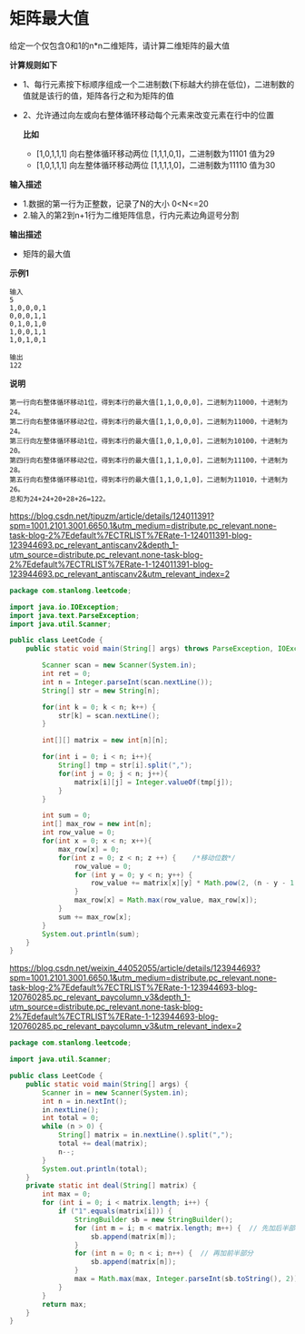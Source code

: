 # 矩阵最大值

给定一个仅包含0和1的n*n二维矩阵，请计算二维矩阵的最大值

**计算规则如下**

- 1、每行元素按下标顺序组成一个二进制数(下标越大约排在低位)，二进制数的值就是该行的值，矩阵各行之和为矩阵的值

- 2、允许通过向左或向右整体循环移动每个元素来改变元素在行中的位置

  **比如**

  - [1,0,1,1,1]   向右整体循环移动两位  [1,1,1,0,1]，二进制数为11101 值为29
  - [1,0,1,1,1]   向左整体循环移动两位  [1,1,1,1,0]，二进制数为11110 值为30

**输入描述**

- 1.数据的第一行为正整数，记录了N的大小 0<N<=20
- 2.输入的第2到n+1行为二维矩阵信息，行内元素边角逗号分割

**输出描述**

- 矩阵的最大值

**示例1**

```
输入
5
1,0,0,0,1
0,0,0,1,1
0,1,0,1,0
1,0,0,1,1
1,0,1,0,1

输出
122
```

**说明**

```
第一行向右整体循环移动1位，得到本行的最大值[1,1,0,0,0]，二进制为11000，十进制为24。
第二行向右整体循环移动2位，得到本行的最大值[1,1,0,0,0]，二进制为11000，十进制为24。
第三行向左整体循环移动1位，得到本行的最大值[1,0,1,0,0]，二进制为10100，十进制为20。
第四行向右整体循环移动2位，得到本行的最大值[1,1,1,0,0]，二进制为11100，十进制为28。
第五行向右整体循环移动1位，得到本行的最大值[1,1,0,1,0]，二进制为11010，十进制为26。
总和为24+24+20+28+26=122。
```

https://blog.csdn.net/tjpuzm/article/details/124011391?spm=1001.2101.3001.6650.1&utm_medium=distribute.pc_relevant.none-task-blog-2%7Edefault%7ECTRLIST%7ERate-1-124011391-blog-123944693.pc_relevant_antiscanv2&depth_1-utm_source=distribute.pc_relevant.none-task-blog-2%7Edefault%7ECTRLIST%7ERate-1-124011391-blog-123944693.pc_relevant_antiscanv2&utm_relevant_index=2

```java
package com.stanlong.leetcode;

import java.io.IOException;
import java.text.ParseException;
import java.util.Scanner;

public class LeetCode {
    public static void main(String[] args) throws ParseException, IOException {

        Scanner scan = new Scanner(System.in);
        int ret = 0;
        int n = Integer.parseInt(scan.nextLine());
        String[] str = new String[n];

        for(int k = 0; k < n; k++) {
            str[k] = scan.nextLine();
        }

        int[][] matrix = new int[n][n];

        for(int i = 0; i < n; i++){
            String[] tmp = str[i].split(",");
            for(int j = 0; j < n; j++){
                matrix[i][j] = Integer.valueOf(tmp[j]);
            }
        }

        int sum = 0;
        int[] max_row = new int[n];
        int row_value = 0;
        for(int x = 0; x < n; x++){
            max_row[x] = 0;
            for(int z = 0; z < n; z ++) {    /*移动位数*/
                row_value = 0;
                for (int y = 0; y < n; y++) {
                    row_value += matrix[x][y] * Math.pow(2, (n - y - 1 + z)%n);
                }
                max_row[x] = Math.max(row_value, max_row[x]);
            }
            sum += max_row[x];
        }
        System.out.println(sum);
    }
}
```

https://blog.csdn.net/weixin_44052055/article/details/123944693?spm=1001.2101.3001.6650.1&utm_medium=distribute.pc_relevant.none-task-blog-2%7Edefault%7ECTRLIST%7ERate-1-123944693-blog-120760285.pc_relevant_paycolumn_v3&depth_1-utm_source=distribute.pc_relevant.none-task-blog-2%7Edefault%7ECTRLIST%7ERate-1-123944693-blog-120760285.pc_relevant_paycolumn_v3&utm_relevant_index=2

```java
package com.stanlong.leetcode;

import java.util.Scanner;

public class LeetCode {
    public static void main(String[] args) {
        Scanner in = new Scanner(System.in);
        int n = in.nextInt();
        in.nextLine();
        int total = 0;
        while (n > 0) {
            String[] matrix = in.nextLine().split(",");
            total += deal(matrix);
            n--;
        }
        System.out.println(total);
    }
    private static int deal(String[] matrix) {
        int max = 0;
        for (int i = 0; i < matrix.length; i++) {
            if ("1".equals(matrix[i])) {
                StringBuilder sb = new StringBuilder();
                for (int m = i; m < matrix.length; m++) {  // 先加后半部分
                    sb.append(matrix[m]);
                }
                for (int n = 0; n < i; n++) {  // 再加前半部分
                    sb.append(matrix[n]);
                }
                max = Math.max(max, Integer.parseInt(sb.toString(), 2));  // 字符串转化为相对应的数字
            }
        }
        return max;
    }
}
```

